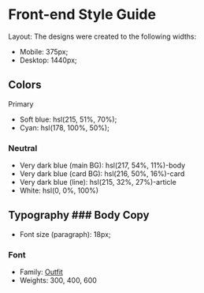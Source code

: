 # Front-end Style Guide ## 
Layout: The designs were created to the following widths:
- Mobile: 375px;
- Desktop: 1440px;

## Colors ### 
Primary
- Soft blue: hsl(215, 51%, 70%);
- Cyan: hsl(178, 100%, 50%);

### Neutral
- Very dark blue (main BG): hsl(217, 54%, 11%)-body
- Very dark blue (card BG): hsl(216, 50%, 16%)-card
- Very dark blue (line): hsl(215, 32%, 27%)-article
- White: hsl(0, 0%, 100%)
## Typography ### Body Copy
- Font size (paragraph): 18px;

### Font
- Family: [Outfit](https://fonts.google.com/specimen/Outfit)
- Weights: 300, 400, 600
